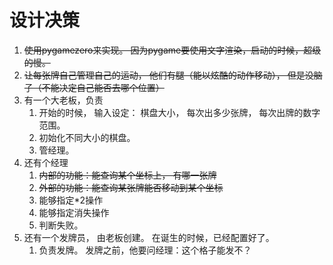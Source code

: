 
# 设计决策
1. ~~使用pygamezero来实现。 因为pygame要使用文字渲染，启动的时候，超级的慢。~~
2. ~~让每张牌自己管理自己的运动， 他们有腿（能以炫酷的动作移动）， 但是没脑子（不能决定自己能否去哪个位置）~~
3. 有一个大老板，负责
   1. 开始的时候， 输入设定： 棋盘大小， 每次出多少张牌， 每次出牌的数字范围。
   2. 初始化不同大小的棋盘。
   3. 管经理。
4. 还有个经理
   1. ~~内部的功能：能查询某个坐标上， 有哪一张牌~~
   2. ~~外部的功能：能查询某张牌能否移动到某个坐标~~
   3. 能够指定*2操作
   4. 能够指定消失操作
   5. 判断失败。
5. 还有一个发牌员， 由老板创建。 在诞生的时候，已经配置好了。
   1. 负责发牌。 发牌之前，他要问经理：这个格子能发不？


